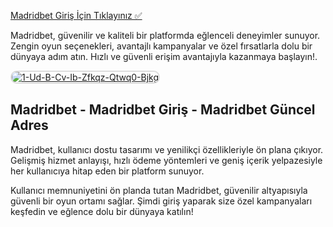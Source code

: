 <a href="http://www.redly.vip/3A5tsFl">Madridbet Giriş İçin Tıklayınız ✅</a>

<p>Madridbet, güvenilir ve kaliteli bir platformda eğlenceli deneyimler sunuyor. Zengin oyun seçenekleri, avantajlı kampanyalar ve özel fırsatlarla dolu bir dünyaya adım atın. Hızlı ve güvenli erişim avantajıyla kazanmaya başlayın!.</p>

<a href="http://www.redly.vip/3A5tsFl" title="Madridbet">
  <img src="https://i.ibb.co/LdJ62KLs/1-Ud-B-Cv-Ib-Zfkqz-Qtwq0-Bjkg.jpg" alt="1-Ud-B-Cv-Ib-Zfkqz-Qtwq0-Bjkg" style="max-width: 100%; border: 2px solid #ddd; border-radius: 10px;">
</a>

<h2>Madridbet - Madridbet Giriş - Madridbet Güncel Adres</h2>

<p>Madridbet, kullanıcı dostu tasarımı ve yenilikçi özellikleriyle ön plana çıkıyor. Gelişmiş hizmet anlayışı, hızlı ödeme yöntemleri ve geniş içerik yelpazesiyle her kullanıcıya hitap eden bir platform sunuyor.</p>

<p>Kullanıcı memnuniyetini ön planda tutan Madridbet, güvenilir altyapısıyla güvenli bir oyun ortamı sağlar. Şimdi giriş yaparak size özel kampanyaları keşfedin ve eğlence dolu bir dünyaya katılın!</p>
